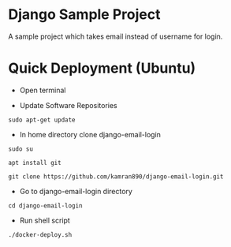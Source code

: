 # Django Sample Project 

A sample project which takes email instead of username for login.

# Quick Deployment (Ubuntu)

* Open terminal

* Update Software Repositories

`sudo apt-get update`

* In home directory clone django-email-login

`sudo su`

`apt install git`

`git clone https://github.com/kamran890/django-email-login.git`

* Go to django-email-login directory

`cd django-email-login`

* Run shell script

`./docker-deploy.sh`
